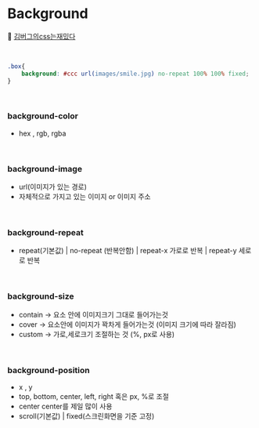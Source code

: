 # Background
📌 [김버그의css는재밌다](https://edu.goorm.io/lecture/20583/%25EA%25B9%2580%25EB%25B2%2584%25EA%25B7%25B8%25EC%259D%2598-html-css%25EB%258A%2594-%25EC%259E%25AC%25EB%25B0%258C%25EB%258B%25A4)

<br>

```css
.box{
	background: #ccc url(images/smile.jpg) no-repeat 100% 100% fixed;
}
```

<br>

### background-color
* hex , rgb, rgba

<br>

### background-image
* url(이미지가 있는 경로)
* 자체적으로 가지고 있는 이미지 or 이미지 주소

<br>

### background-repeat
* repeat(기본값) | no-repeat (반복안함) | repeat-x 가로로 반복 | repeat-y 세로로 반복

<br>

### background-size
* contain → 요소 안에 이미지크기 그대로 들어가는것
* cover → 요소안에 이미지가 꽉차게 들어가는것 (이미지 크기에 따라 잘라짐)
* custom → 가로,세로크기 조절하는 것 (%, px로 사용)

<br>

### background-position
* x , y 
* top, bottom, center, left, right  혹은 px, %로 조절
* center center를 제일 많이 사용
* scroll(기본값) | fixed(스크린화면을 기준 고정)

